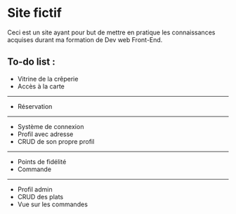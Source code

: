 # Site fictif

Ceci est un site ayant pour but de mettre en pratique les connaissances acquises durant ma formation de Dev web Front-End.

## To-do list :

- Vitrine de la crêperie
- Accès à la carte

----

- Réservation

----

- Système de connexion
- Profil avec adresse
- CRUD de son propre profil

----
- Points de fidélité
- Commande
----

- Profil admin
- CRUD des plats
- Vue sur les commandes
  